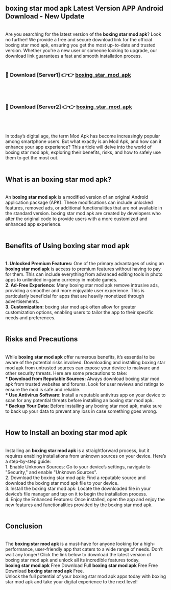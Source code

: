 ## boxing star mod apk Latest Version APP Android Download - New Update
<br>
Are you searching for the latest version of the <strong>boxing star mod apk</strong>? Look no further! We provide a free and secure download link for the official boxing star mod apk, ensuring you get the most up-to-date and trusted version. Whether you're a new user or someone looking to upgrade, our download link guarantees a fast and smooth installation process.
<br>
<br>
<h3>🔴 Download [Server1] 👉👉 <a href="https://modyolo.store/boxing+star+mod+apk">boxing_star_mod_apk</a></h3><br>
<br>
<h3>🔴 Download [Server2] 👉👉 <a href="https://modyolo.store/boxing+star+mod+apk">boxing_star_mod_apk</a></h3><br>
<br>
<br>
In today’s digital age, the term Mod Apk has become increasingly popular among smartphone users. But what exactly is an Mod Apk, and how can it enhance your app experience? This article will delve into the world of boxing star mod apk, exploring their benefits, risks, and how to safely use them to get the most out.
<br>
<br>
<h2>What is an boxing star mod apk?</h2>
<br>
An <strong>boxing star mod apk</strong> is a modified version of an original Android application package (APK). These modifications can include unlocked features, removed ads, or additional functionalities that are not available in the standard version. boxing star mod apk are created by developers who alter the original code to provide users with a more customized and enhanced app experience.
<br>
<br>
<h2>Benefits of Using boxing star mod apk</h2>
<br>
<strong> 1. Unlocked Premium Features:</strong> One of the primary advantages of using an <strong>boxing star mod apk</strong> is access to premium features without having to pay for them. This can include everything from advanced editing tools in photo apps to unlimited in-game currency in mobile games.
<br>
<strong> 2. Ad-Free Experience:</strong> Many boxing star mod apk remove intrusive ads, providing a smoother and more enjoyable user experience. This is particularly beneficial for apps that are heavily monetized through advertisements.
<br>
<strong> 3. Customization:</strong> boxing star mod apk often allow for greater customization options, enabling users to tailor the app to their specific needs and preferences.
<br>
<br>
<h2>Risks and Precautions</h2>
<br>
While <strong>boxing star mod apk</strong> offer numerous benefits, it’s essential to be aware of the potential risks involved. Downloading and installing boxing star mod apk from untrusted sources can expose your device to malware and other security threats. Here are some precautions to take:
<br>
<strong> * Download from Reputable Sources:</strong> Always download boxing star mod apk from trusted websites and forums. Look for user reviews and ratings to ensure the mod is safe and reliable.
<br>
<strong> * Use Antivirus Software:</strong> Install a reputable antivirus app on your device to scan for any potential threats before installing an boxing star mod apk.
<br>
<strong> * Backup Your Data:</strong> Before installing any boxing star mod apk, make sure to back up your data to prevent any loss in case something goes wrong.
<br>
<br>
<h2>How to Install an boxing star mod apk</h2>
<br>
Installing an <strong>boxing star mod apk</strong> is a straightforward process, but it requires enabling installations from unknown sources on your device. Here’s a step-by-step guide:
<br>
 1. Enable Unknown Sources: Go to your device’s settings, navigate to "Security," and enable "Unknown Sources".
<br>
 2. Download the boxing star mod apk: Find a reputable source and download the boxing star mod apk file to your device.
<br>
 3. Install the boxing star mod apk: Locate the downloaded file in your device’s file manager and tap on it to begin the installation process.
<br>
 4. Enjoy the Enhanced Features: Once installed, open the app and enjoy the new features and functionalities provided by the boxing star mod apk.
<br>
<br>
<h2><strong>Conclusion</strong></h2>
<br>
The <strong>boxing star mod apk</strong> is a must-have for anyone looking for a high-performance, user-friendly app that caters to a wide range of needs. Don’t wait any longer! Click the link below to download the latest version of boxing star mod apk and unlock all its incredible features today.
<br>
<strong>boxing star mod apk</strong> Free Download Full <strong>boxing star mod apk</strong> Free Free Download <strong>boxing star mod apk</strong> Free.
<br>
Unlock the full potential of your boxing star mod apk apps today with boxing star mod apk and take your digital experience to the next level!